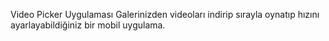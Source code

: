 Video Picker Uygulaması
Galerinizden videoları indirip sırayla oynatıp hızını ayarlayabildiğiniz bir mobil uygulama.
